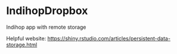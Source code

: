 # IndihopDropbox
Indihop app with remote storage

Helpful website: https://shiny.rstudio.com/articles/persistent-data-storage.html
